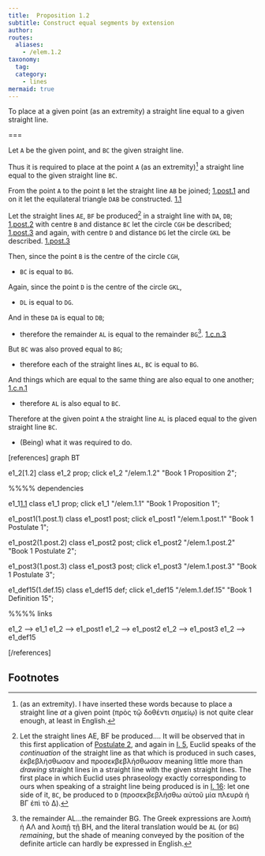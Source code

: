 ```yaml
---
title:  Proposition 1.2
subtitle: Construct equal segments by extension
author:
routes:
  aliases:
    - /elem.1.2
taxonomy:
  tag:
  category:
    - lines
mermaid: true
---
```


To place at a given point (as an extremity) a straight line equal to a given straight line.

===

Let `A` be the given point, and `BC` the given straight line.

Thus it is required to place at the point `A` (as an extremity)[^1] a straight line equal to the given straight line `BC`. 

From the point `A` to the point `B` let the straight line `AB` be joined; [1.post.1] and on it let the equilateral triangle `DAB` be constructed. [1.1]

Let the straight lines `AE`, `BF` be produced[^2] in a straight line with `DA`, `DB`; [1.post.2] with centre `B` and distance `BC` let the circle `CGH` be described; [1.post.3] and again, with centre `D` and distance `DG` let the circle `GKL` be described. [1.post.3]

Then, since the point `B` is the centre of the circle `CGH`, 

- `BC` is equal to `BG`.

Again, since the point `D` is the centre of the circle `GKL`, 

- `DL` is equal to `DG`.

And in these `DA` is equal to `DB`; 

- therefore the remainder `AL` is equal to the remainder `BG`[^3]. [1.c.n.3]

But `BC` was also proved equal to `BG`; 

- therefore each of the straight lines `AL`, `BC` is equal to `BG`.

And things which are equal to the same thing are also equal to one another; [1.c.n.1] 

- therefore `AL` is also equal to `BC`.

Therefore at the given point `A` the straight line `AL` is placed equal to the given straight line `BC`.

- (Being) what it was required to do.


[1.def.15]: /elem.1.def.15 "Book 1 - Definition 15"
[1.1]: /elem.1.1 "Book 1 - Proposition 1"
[1.post.1]: /elem.1.post.1 "Book 1 - Postulate 1"
[1.post.2]: /elem.1.post.2 "Book 1 - Postulate 2"
[1.post.3]: /elem.1.post.3 "Book 1 - Postulate 3"
[1.c.n.1]: /elem.1.c.n.1 "Book 1 - Common Notion 1"
[1.c.n.3]: /elem.1.c.n.3 "Book 1 - Common Notion 3"



[references]
graph BT

e1_2[1.2]
class e1_2 prop; 
click e1_2 "/elem.1.2" "Book 1 Proposition 2";

%%%% dependencies

e1_1[1.1]
class e1_1 prop; 
click e1_1 "/elem.1.1" "Book 1 Proposition 1";

e1_post1(1.post.1)
class e1_post1 post;
click e1_post1 "/elem.1.post.1" "Book 1 Postulate 1";

e1_post2(1.post.2)
class e1_post2 post;
click e1_post2 "/elem.1.post.2" "Book 1 Postulate 2";

e1_post3(1.post.3)
class e1_post3 post;
click e1_post3 "/elem.1.post.3" "Book 1 Postulate 3";

e1_def15(1.def.15)
class e1_def15 def;
click e1_def15 "/elem.1.def.15" "Book 1 Definition 15";

%%%% links

e1_2 --> e1_1
e1_2 --> e1_post1
e1_2 --> e1_post2
e1_2 --> e1_post3
e1_2 --> e1_def15

[/references]

## Footnotes

[^1]: (as an extremity).
    I have inserted these words because <quote>to place a straight line <em>at</em> a given point</quote> (<foreign lang="greek">πρὸς τῷ δοθέντι σημείῳ</foreign>) is not quite clear enough, at least in English.

[^2]: Let the straight lines AE, BF be produced....
    It will be observed that in this first application of <a href="/elem.1.post.2">Postulate 2</a>, and again in <a href="/elem.1.5">I. 5</a>, Euclid speaks of the <em>continuation</em> of the straight line as that which is produced in such cases, <foreign lang="greek">ἐκβεβλήσθωσαν</foreign> and <foreign lang="greek">προσεκβεβλήσθωσαν</foreign> meaning little more than <em>drawing</em> straight lines <quote>in a straight line with</quote> the given straight lines. The first place in which Euclid uses phraseology exactly corresponding to ours when <pb n="245"/>speaking of a straight line being produced is in <a href="/elem.1.16">I. 16</a>: <quote>let one side of it, `BC`, be produced to `D`</quote> (<foreign lang="greek">προσεκβεβλήσθω αὐτοῦ μία πλευρὰ ἡ ΒΓ ἐπὶ τὸ Δ</foreign>).

[^3]: the remainder AL...the remainder BG.
    The Greek expressions are <foreign lang="greek">λοιπὴ ἡ ΑΛ</foreign> and <foreign lang="greek">λοιπῇ τῇ</foreign> BH, and the literal translation would be <quote>`AL` (or `BG`) <em>remaining</em>,</quote> but the shade of meaning conveyed by the position of the definite article can hardly be expressed in English.

